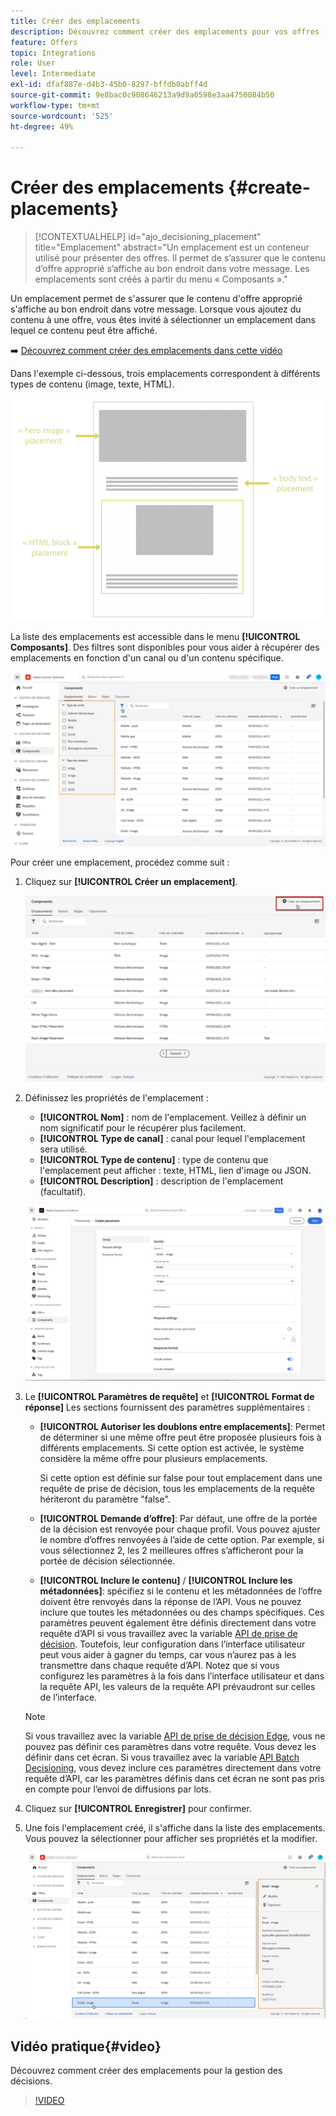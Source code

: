 ```yaml
---
title: Créer des emplacements
description: Découvrez comment créer des emplacements pour vos offres
feature: Offers
topic: Integrations
role: User
level: Intermediate
exl-id: dfaf887e-d4b3-45b0-8297-bffdb0abff4d
source-git-commit: 9e8bac0c908646213a9d9a0598e3aa4750084b50
workflow-type: tm+mt
source-wordcount: '525'
ht-degree: 49%

---
```


# Créer des emplacements {#create-placements}

>[!CONTEXTUALHELP]
>id="ajo_decisioning_placement"
>title="Emplacement"
>abstract="Un emplacement est un conteneur utilisé pour présenter des offres. Il permet de s’assurer que le contenu d’offre approprié s’affiche au bon endroit dans votre message. Les emplacements sont créés à partir du menu « Composants »."

Un emplacement permet de s&#39;assurer que le contenu d&#39;offre approprié s&#39;affiche au bon endroit dans votre message. Lorsque vous ajoutez du contenu à une offre, vous êtes invité à sélectionner un emplacement dans lequel ce contenu peut être affiché.

➡️ [Découvrez comment créer des emplacements dans cette vidéo](#video)

Dans l&#39;exemple ci-dessous, trois emplacements correspondent à différents types de contenu (image, texte, HTML).

![](../assets/offers_placement_schema.png)

La liste des emplacements est accessible dans le menu **[!UICONTROL Composants]**. Des filtres sont disponibles pour vous aider à récupérer des emplacements en fonction d&#39;un canal ou d&#39;un contenu spécifique.

![](../assets/placements_filter.png)

Pour créer une emplacement, procédez comme suit :

1. Cliquez sur **[!UICONTROL Créer un emplacement]**.

   ![](../assets/offers_placement_creation.png)

1. Définissez les propriétés de l&#39;emplacement :

   * **[!UICONTROL Nom]** : nom de l&#39;emplacement. Veillez à définir un nom significatif pour le récupérer plus facilement.
   * **[!UICONTROL Type de canal]** : canal pour lequel l&#39;emplacement sera utilisé.
   * **[!UICONTROL Type de contenu]** : type de contenu que l&#39;emplacement peut afficher : texte, HTML, lien d&#39;image ou JSON.
   * **[!UICONTROL Description]** : description de l&#39;emplacement (facultatif).

   ![](../assets/offers_placement_creation_properties.png)


1. Le **[!UICONTROL Paramètres de requête]** et **[!UICONTROL Format de réponse]** Les sections fournissent des paramètres supplémentaires :

   * **[!UICONTROL Autoriser les doublons entre emplacements]**: Permet de déterminer si une même offre peut être proposée plusieurs fois à différents emplacements. Si cette option est activée, le système considère la même offre pour plusieurs emplacements.

      Si cette option est définie sur false pour tout emplacement dans une requête de prise de décision, tous les emplacements de la requête hériteront du paramètre &quot;false&quot;.

   * **[!UICONTROL Demande d’offre]**: Par défaut, une offre de la portée de la décision est renvoyée pour chaque profil. Vous pouvez ajuster le nombre d’offres renvoyées à l’aide de cette option. Par exemple, si vous sélectionnez 2, les 2 meilleures offres s’afficheront pour la portée de décision sélectionnée.

   * **[!UICONTROL Inclure le contenu]** / **[!UICONTROL Inclure les métadonnées]**: spécifiez si le contenu et les métadonnées de l’offre doivent être renvoyés dans la réponse de l’API. Vous ne pouvez inclure que toutes les métadonnées ou des champs spécifiques.
   Ces paramètres peuvent également être définis directement dans votre requête d’API si vous travaillez avec la variable [API de prise de décision](https://experienceleague.adobe.com/docs/journey-optimizer/using/offer-decisioning/api-reference/offer-delivery-api/decisioning-api.html). Toutefois, leur configuration dans l’interface utilisateur peut vous aider à gagner du temps, car vous n’aurez pas à les transmettre dans chaque requête d’API. Notez que si vous configurez les paramètres à la fois dans l’interface utilisateur et dans la requête API, les valeurs de la requête API prévaudront sur celles de l’interface.

   >[!NOTE]
   >
   >Si vous travaillez avec la variable [API de prise de décision Edge](https://experienceleague.adobe.com/docs/journey-optimizer/using/offer-decisioning/api-reference/offer-delivery-api/edge-decisioning-api.html?), vous ne pouvez pas définir ces paramètres dans votre requête. Vous devez les définir dans cet écran. Si vous travaillez avec la variable [API Batch Decisioning](../api-reference/offer-delivery-api/batch-decisioning-api.md), vous devez inclure ces paramètres directement dans votre requête d’API, car les paramètres définis dans cet écran ne sont pas pris en compte pour l’envoi de diffusions par lots.

1. Cliquez sur **[!UICONTROL Enregistrer]** pour confirmer.

1. Une fois l&#39;emplacement créé, il s&#39;affiche dans la liste des emplacements. Vous pouvez la sélectionner pour afficher ses propriétés et la modifier.

   ![](../assets/placement_created.png)

## Vidéo pratique{#video}

Découvrez comment créer des emplacements pour la gestion des décisions.

>[!VIDEO](https://video.tv.adobe.com/v/329372?quality=12)

